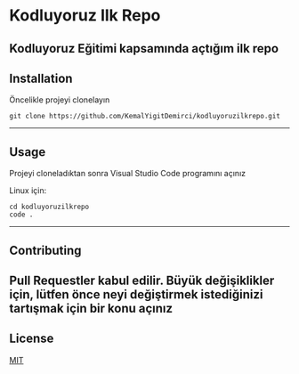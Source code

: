 # Kodluyoruz Ilk Repo
Kodluyoruz Eğitimi kapsamında açtığım ilk repo
---
## Installation

Öncelikle projeyi clonelayın

```
git clone https://github.com/KemalYigitDemirci/kodluyoruzilkrepo.git
```
---
## Usage 

Projeyi cloneladıktan sonra Visual Studio Code programını açınız

Linux için: 
``` 
cd kodluyoruzilkrepo
code . 
```
---
## Contributing

Pull Requestler kabul edilir. Büyük değişiklikler için, lütfen önce neyi değiştirmek istediğinizi tartışmak için bir konu açınız
---
## License

[MIT](https://choosealicense.com/licenses/mit/)